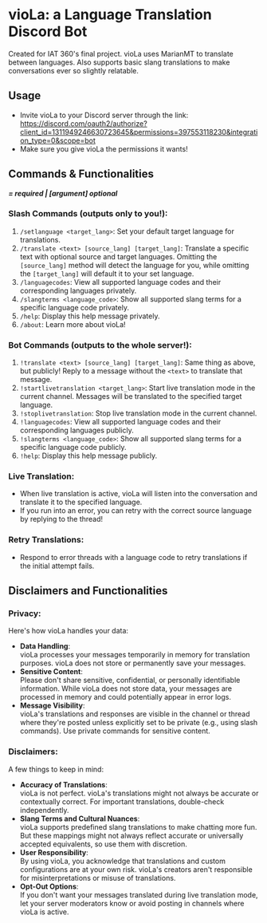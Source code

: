# vioLa: a Language Translation Discord Bot

Created for IAT 360's final project. vioLa uses MarianMT to translate between languages. Also supports basic slang translations to make conversations ever so slightly relatable.
 
## Usage
- Invite vioLa to your Discord server through the link: https://discord.com/oauth2/authorize?client_id=1311949246630723645&permissions=397553118230&integration_type=0&scope=bot
- Make sure you give vioLa the permissions it wants!

## Commands & Functionalities
***<argument> = required | [argument] optional***
### **Slash Commands (outputs only to you!):**
1. `/setlanguage <target_lang>`: Set your default target language for translations.
2. `/translate <text> [source_lang] [target_lang]`: Translate a specific text with optional source and target languages. Omitting the `[source_lang]` method will detect the language for you, while omitting the `[target_lang]` will default it to your set language.
3. `/languagecodes`: View all supported language codes and their corresponding languages privately.
4. `/slangterms <language_code>`: Show all supported slang terms for a specific language code privately.
5. `/help`: Display this help message privately.
6. `/about`: Learn more about vioLa!
### **Bot Commands (outputs to the whole server!):**
1. `!translate <text> [source_lang] [target_lang]`: Same thing as above, but publicly! Reply to a message without the `<text>` to translate that message.
2. `!startlivetranslation <target_lang>`: Start live translation mode in the current channel. Messages will be translated to the specified target language.
3. `!stoplivetranslation`: Stop live translation mode in the current channel.
4. `!languagecodes`: View all supported language codes and their corresponding languages publicly.
5. `!slangterms <language_code>`: Show all supported slang terms for a specific language code publicly.
6. `!help`: Display this help message publicly.
### **Live Translation:**
- When live translation is active, vioLa will listen into the conversation and translate it to the specified language.
- If you run into an error, you can retry with the correct source language by replying to the thread!
### **Retry Translations:**
- Respond to error threads with a language code to retry translations if the initial attempt fails.

## Disclaimers and Functionalities
### **Privacy:**
Here's how vioLa handles your data:
- **Data Handling**:  
  vioLa processes your messages temporarily in memory for translation purposes. vioLa does not store or permanently save your messages.
- **Sensitive Content**:  
  Please don't share sensitive, confidential, or personally identifiable information. While vioLa does not store data, your messages are processed in memory and could potentially appear in error logs.
- **Message Visibility**:  
  vioLa's translations and responses are visible in the channel or thread where they're posted unless explicitly set to be private (e.g., using slash commands). Use private commands for sensitive content.
### **Disclaimers:**
A few things to keep in mind:
- **Accuracy of Translations**:  
  vioLa is not perfect. vioLa's translations might not always be accurate or contextually correct. For important translations, double-check independently.
- **Slang Terms and Cultural Nuances**:  
  vioLa supports predefined slang translations to make chatting more fun. But these mappings might not always reflect accurate or universally accepted equivalents, so use them with discretion.
- **User Responsibility**:  
  By using vioLa, you acknowledge that translations and custom configurations are at your own risk. vioLa's creators aren't responsible for misinterpretations or misuse of translations.
- **Opt-Out Options**:  
  If you don't want your messages translated during live translation mode, let your server moderators know or avoid posting in channels where vioLa is active.
